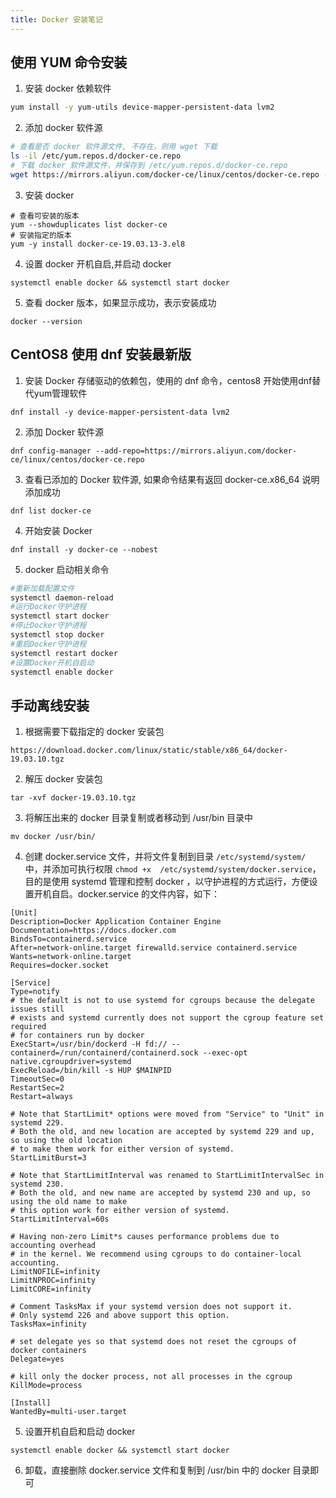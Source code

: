 ```yaml
---
title: Docker 安装笔记
---
```

## 使用 YUM 命令安装
1. 安装 docker 依赖软件
```bash
yum install -y yum-utils device-mapper-persistent-data lvm2
```
2. 添加 docker 软件源
```bash 
# 查看是否 docker 软件源文件, 不存在，则用 wget 下载
ls -il /etc/yum.repos.d/docker-ce.repo 
# 下载 docker 软件源文件，并保存到 /etc/yum.repos.d/docker-ce.repo
wget https://mirrors.aliyun.com/docker-ce/linux/centos/docker-ce.repo -O /etc/yum.repos.d/docker-ce.repo
```
3. 安装 docker 
```
# 查看可安装的版本 
yum --showduplicates list docker-ce
# 安装指定的版本
yum -y install docker-ce-19.03.13-3.el8
```
4. 设置 docker 开机自启,并启动 docker
```
systemctl enable docker && systemctl start docker
```
5. 查看 docker 版本，如果显示成功，表示安装成功
```
docker --version
```

## CentOS8 使用 dnf 安装最新版
1. 安装 Docker 存储驱动的依赖包，使用的 dnf 命令，centos8 开始使用dnf替代yum管理软件
```
dnf install -y device-mapper-persistent-data lvm2
```
2. 添加 Docker 软件源
```
dnf config-manager --add-repo=https://mirrors.aliyun.com/docker-ce/linux/centos/docker-ce.repo
```
3. 查看已添加的 Docker 软件源, 如果命令结果有返回 docker-ce.x86_64 说明添加成功
```
dnf list docker-ce
```
4. 开始安装 Docker
```
dnf install -y docker-ce --nobest
```
5. docker 启动相关命令
```bash
#重新加载配置文件
systemctl daemon-reload   
#运行Docker守护进程
systemctl start docker     
#停止Docker守护进程
systemctl stop docker      
#重启Docker守护进程
systemctl restart docker  
#设置Docker开机自启动 
systemctl enable docker   
```

## 手动离线安装
1. 根据需要下载指定的 docker 安装包
```
https://download.docker.com/linux/static/stable/x86_64/docker-19.03.10.tgz
```
2. 解压 docker 安装包
```
tar -xvf docker-19.03.10.tgz
```
3. 将解压出来的 docker 目录复制或者移动到 /usr/bin 目录中
```
mv docker /usr/bin/
``` 
4. 创建 docker.service 文件，并将文件复制到目录 `/etc/systemd/system/` 中，并添加可执行权限 `chmod +x  /etc/systemd/system/docker.service`，目的是使用 systemd 管理和控制 docker ，以守护进程的方式运行，方便设置开机自启。docker.service 的文件内容，如下：
```
[Unit]
Description=Docker Application Container Engine
Documentation=https://docs.docker.com
BindsTo=containerd.service
After=network-online.target firewalld.service containerd.service
Wants=network-online.target
Requires=docker.socket

[Service]
Type=notify
# the default is not to use systemd for cgroups because the delegate issues still
# exists and systemd currently does not support the cgroup feature set required
# for containers run by docker
ExecStart=/usr/bin/dockerd -H fd:// --containerd=/run/containerd/containerd.sock --exec-opt native.cgroupdriver=systemd
ExecReload=/bin/kill -s HUP $MAINPID
TimeoutSec=0
RestartSec=2
Restart=always

# Note that StartLimit* options were moved from "Service" to "Unit" in systemd 229.
# Both the old, and new location are accepted by systemd 229 and up, so using the old location
# to make them work for either version of systemd.
StartLimitBurst=3

# Note that StartLimitInterval was renamed to StartLimitIntervalSec in systemd 230.
# Both the old, and new name are accepted by systemd 230 and up, so using the old name to make
# this option work for either version of systemd.
StartLimitInterval=60s

# Having non-zero Limit*s causes performance problems due to accounting overhead
# in the kernel. We recommend using cgroups to do container-local accounting.
LimitNOFILE=infinity
LimitNPROC=infinity
LimitCORE=infinity

# Comment TasksMax if your systemd version does not support it.
# Only systemd 226 and above support this option.
TasksMax=infinity

# set delegate yes so that systemd does not reset the cgroups of docker containers
Delegate=yes

# kill only the docker process, not all processes in the cgroup
KillMode=process

[Install]
WantedBy=multi-user.target
```
5. 设置开机自启和启动 docker 
```
systemctl enable docker && systemctl start docker
```
6. 卸载，直接删除 docker.service 文件和复制到 /usr/bin 中的 docker 目录即可
